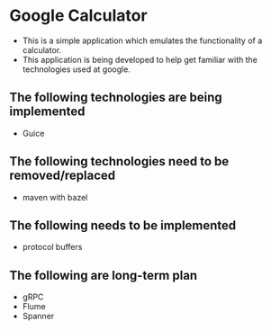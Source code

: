 # Google Calculator

- This is a simple application which emulates the functionality of a calculator.
- This application is being developed to help get familiar with the technologies used at google.

## The following technologies are being implemented
- Guice

## The following technologies need to be removed/replaced
- maven with bazel
  
## The following needs to be implemented
- protocol buffers
  
## The following are long-term plan
- gRPC 
- Flume 
- Spanner 